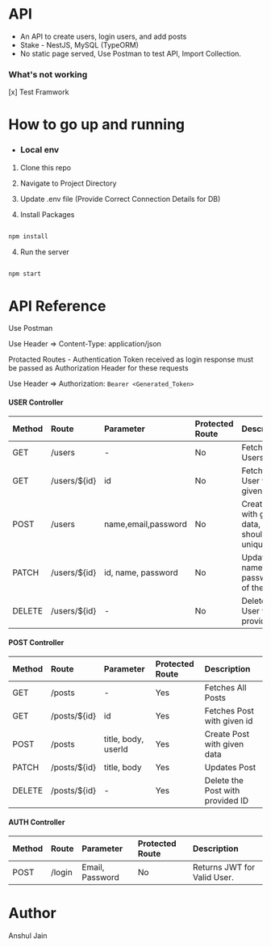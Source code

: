 # API

- An API to create users, login users, and add posts
- Stake - NestJS, MySQL (TypeORM)
- No static page served, Use Postman to test API, Import Collection.

### What's not working

[x] Test Framwork

# How to go up and running

- ### Local env

1. Clone this repo
2. Navigate to Project Directory
3. Update .env file (Provide Correct Connection Details for DB)

4. Install Packages

```sh

npm install

```

4. Run the server

```sh

npm start

```

# API Reference

Use Postman</br>

Use Header => Content-Type: application/json</br>

Protacted Routes - Authentication Token received as login response must be passed as Authorization Header for these requests</br>

Use Header => Authorization: `Bearer <Generated_Token>`</br>

#### USER Controller

| Method | Route        | Parameter           | Protected Route | Description                                         |
| :----- | :----------- | :------------------ | :-------------- | :-------------------------------------------------- |
| GET    | /users       | -                   | No              | Fetches All Users                                   |
| GET    | /users/${id} | id                  | No              | Fetches User with given id                          |
| POST   | /users       | name,email,password | No              | Create User with given data, Email should be unique |
| PATCH  | /users/${id} | id, name, password  | No              | Updates name and password of the User               |
| DELETE | /users/${id} | -                   | No              | Delete the User with provided ID                    |

#### POST Controller

| Method | Route        | Parameter           | Protected Route | Description                      |
| :----- | :----------- | :------------------ | :-------------- | :------------------------------- |
| GET    | /posts       | -                   | Yes             | Fetches All Posts                |
| GET    | /posts/${id} | id                  | Yes             | Fetches Post with given id       |
| POST   | /posts       | title, body, userId | Yes             | Create Post with given data      |
| PATCH  | /posts/${id} | title, body         | Yes             | Updates Post                     |
| DELETE | /posts/${id} | -                   | Yes             | Delete the Post with provided ID |

#### AUTH Controller

| Method | Route  | Parameter       | Protected Route | Description                 |
| :----- | :----- | :-------------- | :-------------- | :-------------------------- |
| POST   | /login | Email, Password | No              | Returns JWT for Valid User. |

# Author

Anshul Jain

